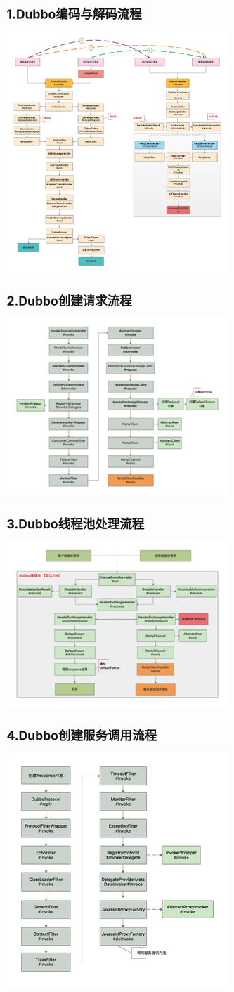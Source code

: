 # 1.Dubbo编码与解码流程

<img src="images/Dubbo编码与解码流程.png">

# 2.Dubbo创建请求流程

<img src="images/Dubbo请求流程.png">

# 3.Dubbo线程池处理流程

<img src="images/Dubbo线程池处理流程.png">

# 4.Dubbo创建服务调用流程

<img src="images/Dubbo响应流程.png">

